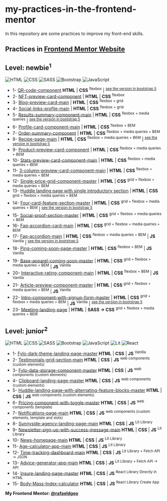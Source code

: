 # my-practices-in-the-frontend-mentor
In this repository are some practices to improve my front-end skills.

Practices in [Frontend Mentor Website](https://www.frontendmentor.io/)
---
## Level: newbie<sup>1</sup>

![HTML](https://img.shields.io/badge/HTML5-E34F26?style=for-the-badge&logo=html5&logoColor=white)
![CSS](https://img.shields.io/badge/css3-%231572B6.svg?style=for-the-badge&logo=css3&logoColor=white)
![SASS](https://img.shields.io/badge/SASS-hotpink.svg?style=for-the-badge&logo=SASS&logoColor=white)
![Bootstrap](https://img.shields.io/badge/bootstrap-%238511FA.svg?style=for-the-badge&logo=bootstrap&logoColor=white)
![JavaScript](https://img.shields.io/badge/JavaScript-323330?style=for-the-badge&logo=javascript&logoColor=F7DF1E)


* 1- [QR-code-component](https://rafaeldgeo.github.io/my-practices-in-the-frontend-mentor/newbie/qr-code-component/) **HTML** | **CSS** <sup>flexbox</sup> | <sup>[see the version in bootstrap 5](https://rafaeldgeo.github.io/my-practices-in-the-frontend-mentor/newbie/using-frame-works-css/qr-code-component/)</sup>
* 2- [NFT-preview-card-component](https://rafaeldgeo.github.io/my-practices-in-the-frontend-mentor/newbie/nft-preview-card-component/) | **HTML** | **CSS** <sup>flexbox</sup>
* 3- [Blog-preview-card-main](https://rafaeldgeo.github.io/my-practices-in-the-frontend-mentor/newbie/blog-preview-card-main/) | **HTML** | **CSS** <sup>flexbox + grid</sup>
* 4- [Social-links-profile-main](https://rafaeldgeo.github.io/my-practices-in-the-frontend-mentor/newbie/social-links-profile-main/) | **HTML** | **CSS** <sup>flexbox + grid</sup>
* 5- [Results-summary-component-main](https://rafaeldgeo.github.io/my-practices-in-the-frontend-mentor/newbie/results-summary-component-main/) | **HTML** | **CSS** <sup>flexbox + media queries</sup> | <sup>[see the version in bootstrap 5](https://rafaeldgeo.github.io/my-practices-in-the-frontend-mentor/newbie/using-frame-works-css/results-summary-component-main/)</sup>
* 6- [Profile-card-component-main](https://rafaeldgeo.github.io/my-practices-in-the-frontend-mentor/newbie/profile-card-component-main/) | **HTML** | **CSS** <sup>flexbox + BEM</sup>
* 7- [Order-summary-component](https://rafaeldgeo.github.io/my-practices-in-the-frontend-mentor/newbie/order-summary-component-main/) | **HTML** | **CSS** <sup>flexbox + media queries + BEM</sup>
* 8- [Recipe-page-main](https://rafaeldgeo.github.io/my-practices-in-the-frontend-mentor/newbie/recipe-page-main/) | **HTML** | **CSS** <sup>flexbox + media queries + BEM</sup> | <sup>[see the version in bootstrap 5](https://rafaeldgeo.github.io/my-practices-in-the-frontend-mentor/newbie/using-frame-works-css/recipe-page-main/)</sup>
* 9- [Product-preview-card-component](https://rafaeldgeo.github.io/my-practices-in-the-frontend-mentor/newbie/product-preview-card-component/) | **HTML** | **CSS** <sup>flexbox + media queries + BEM</sup>
* 10- [Stats-preview-card-component-main](https://rafaeldgeo.github.io/my-practices-in-the-frontend-mentor/newbie/stats-preview-card-component-main/) | **HTML** | **CSS** <sup>flexbox + media queries + BEM</sup>
* 11- [3-column-preview-card-component-main](https://rafaeldgeo.github.io/my-practices-in-the-frontend-mentor/newbie/column-3-preview-card-component-main/) | **HTML** | **CSS** <sup>flexbox + media queries + BEM</sup>
* 12- [Single-price-grid-component-master](https://rafaeldgeo.github.io/my-practices-in-the-frontend-mentor/newbie/single-price-grid-component-master/) | **HTML** | **CSS** <sup>grid + flexbox + media queries + BEM</sup>
* 13- [Huddle landing page with single introductory section](https://rafaeldgeo.github.io/my-practices-in-the-frontend-mentor/newbie/huddle-landing-page/) | **HTML** | **CSS** <sup>grid + flexbox + media queries + BEM</sup>
* 14- [Four-card-feature-section-master](https://rafaeldgeo.github.io/my-practices-in-the-frontend-mentor/newbie/four-card-feature-section-master/) | **HTML** | **CSS** <sup>grid + flexbox + media queries + BEM</sup> | <sup>[see the version in bootstrap 5](https://rafaeldgeo.github.io/my-practices-in-the-frontend-mentor/newbie/using-frame-works-css/four-card-feature-section-master/)</sup>
* 15- [Social-proof-section-master](https://rafaeldgeo.github.io/my-practices-in-the-frontend-mentor/newbie/social-proof-section-master/) | **HTML** | **CSS** <sup>grid + flexbox + media queries + BEM</sup> 
* 16- [Faq-accordion-card-main](https://rafaeldgeo.github.io/my-practices-in-the-frontend-mentor/newbie/faq-accordion-card-main/) | **HTML** | **CSS** <sup>grid + flexbox + media queries + BEM</sup>
* 17- [Faq-accordion-main](https://rafaeldgeo.github.io/my-practices-in-the-frontend-mentor/newbie/faq-accordion-main/) | **HTML** | **CSS** <sup>flexbox + media queries + BEM</sup> | **JS** <sup>Vanilla</sup> | <sup>[see the version in bootstrap 5](https://rafaeldgeo.github.io/my-practices-in-the-frontend-mentor/newbie/using-frame-works-css/faq-accordion-main/)</sup>
* 18- [Ping-coming-soon-page-master](https://rafaeldgeo.github.io/my-practices-in-the-frontend-mentor/newbie/ping-coming-soon-page-master/) | **HTML** | **CSS** <sup>flexbox + BEM</sup> | **JS** <sup>Vanilla</sup>
* 19- [Base-apparel-coming-soon-master](https://rafaeldgeo.github.io/my-practices-in-the-frontend-mentor/newbie/base-apparel-coming-soon-master/) | **HTML** | **CSS** <sup>grid + flexbox + media queries + BEM</sup> | **JS** <sup>Vanilla</sup>
* 20- [Interactive-rating-component-main](https://rafaeldgeo.github.io/my-practices-in-the-frontend-mentor/newbie/interactive-rating-component-main/) | **HTML** | **CSS** <sup>flexbox + BEM</sup> | **JS** <sup>Vanilla</sup>
* 21- [Article-preview-component-master](https://rafaeldgeo.github.io/my-practices-in-the-frontend-mentor/newbie/article-preview-component-master/) | **HTML** | **CSS** <sup>grid + flexbox + media queries + BEM</sup> | **JS** <sup>Vanilla</sup>
* 22- [Intro-component-with-signup-form-master](https://rafaeldgeo.github.io/my-practices-in-the-frontend-mentor/newbie/intro-component-with-signup-form-master/) | **HTML** | **CSS** <sup>grid + flexbox + media queries + BEM</sup> | **JS** <sup>Vanilla</sup> | <sup>[see the version in bootstrap 5](https://rafaeldgeo.github.io/my-practices-in-the-frontend-mentor/newbie/using-frame-works-css/intro-component-with-signup-form-master/)</sup>
* 23- [Meeting-landing-page](https://rafaeldgeo.github.io/my-practices-in-the-frontend-mentor/newbie/meet-landing-page/) | **HTML** | **SASS -> CSS**  <sup>grid + flexbox + media queries + BEM</sup>

## Level: junior<sup>2</sup>

![HTML](https://img.shields.io/badge/HTML5-E34F26?style=for-the-badge&logo=html5&logoColor=white)
![CSS](https://img.shields.io/badge/css3-%231572B6.svg?style=for-the-badge&logo=css3&logoColor=white)
![SASS](https://img.shields.io/badge/SASS-hotpink.svg?style=for-the-badge&logo=SASS&logoColor=white)
![Bootstrap](https://img.shields.io/badge/bootstrap-%238511FA.svg?style=for-the-badge&logo=bootstrap&logoColor=white)
![JavaScript](https://img.shields.io/badge/JavaScript-323330?style=for-the-badge&logo=javascript&logoColor=F7DF1E)
![Lit](https://img.shields.io/badge/lit-324FFF?style=for-the-badge&logo=lit&logoColor=white)
![React](https://img.shields.io/badge/React-20232A?style=for-the-badge&logo=react&logoColor=61DAFB)

* 1- [Fylo-dark-theme-landing-page-master](https://rafaeldgeo.github.io/my-practices-in-the-frontend-mentor/junior/fylo-dark-theme-landing-page-master/) **HTML** | **CSS** | **JS** <sup>Vanilla</sup>
* 2- [Testimonials-grid-section-main](https://rafaeldgeo.github.io/my-practices-in-the-frontend-mentor/junior/testimonials-grid-section-main/) **HTML** | **CSS** | **JS** <sup>web components (custom elements)</sup>
* 3- [Fylo-data-storage-component-master](https://rafaeldgeo.github.io/my-practices-in-the-frontend-mentor/junior/fylo-data-storage-component-master/) **HTML** | **CSS** | **JS** <sup>web components (custom elements)</sup>
* 4- [Clipboard-landing-page-master](https://rafaeldgeo.github.io/my-practices-in-the-frontend-mentor/junior/clipboard-landing-page-master/) **HTML** | **CSS** | **JS** <sup>web components (custom elements)</sup>
* 5- [Huddle-landing-page-with-alternating-feature-blocks-master](https://rafaeldgeo.github.io/my-practices-in-the-frontend-mentor/junior/huddle-landing-page-with-blocks-master/) **HTML** | **CSS** | **JS** <sup>web components (custom elements)</sup>
* 6- [Pricing-component-with-toggle-master](https://rafaeldgeo.github.io/my-practices-in-the-frontend-mentor/junior/pricing-component-with-toggle-master//) **HTML** | **CSS** | **JS** <sup>web components (template)</sup>
* 7- [Notifications-page-main](https://rafaeldgeo.github.io/my-practices-in-the-frontend-mentor/junior/notifications-page-main/) **HTML** | **CSS** | **JS** <sup>web components (custom elements, template and slots)</sup>
* 8- [Sunnyside-agency-landing-page-main](https://rafaeldgeo.github.io/my-practices-in-the-frontend-mentor/junior/sunnyside-agency-landing-page-main/) **HTML** | **CSS** | **JS** <sup>Lit Library</sup>
* 9- [Newsletter-sign-up-with-success-message-main](https://rafaeldgeo.github.io/my-practices-in-the-frontend-mentor/junior/newsletter-sign-up-with-success-message-main/) **HTML** | **CSS** | **JS** <sup>Lit Library</sup>
* 10- [News-homepage-main](https://rafaeldgeo.github.io/my-practices-in-the-frontend-mentor/junior/news-homepage-main/) **HTML** | **CSS** | **JS** <sup>Lit Library</sup>
* 11- [Age-calculator-app-main](https://rafaeldgeo.github.io/my-practices-in-the-frontend-mentor/junior/age-calculator-app-main/) **HTML** | **CSS** | **JS** <sup>Lit Library</sup>
* 12- [Time-tracking-dashboard-main](https://rafaeldgeo.github.io/my-practices-in-the-frontend-mentor/junior/time-tracking-dashboard-main/) **HTML** | **CSS** | **JS** <sup>Lit Library + Fetch API -> JSON</sup>
* 13- [Advice-generator-app-main](https://rafaeldgeo.github.io/my-practices-in-the-frontend-mentor/junior/advice-generator-app-main/) **HTML** | **CSS** | **JS** <sup>Lit Library + Fetch API -> API</sup>
* 14- [Insure-landing-page-master](https://rafaeldgeo.github.io/my-practices-in-the-frontend-mentor/junior/insure-landing-page-master/) **HTML** | **CSS** | **JS** <sup>React Library Directly in HTML</sup>
* 15- [Body-Mass-Index-calculator](https://rafaeldgeo-body-mass-index-calculator.vercel.app/) **HTML** | **CSS** | **JS** <sup>React Library Create App</sup>

**My Frontend Mentor: [@rafaeldgeo](https://www.frontendmentor.io/profile/rafaeldgeo)**
